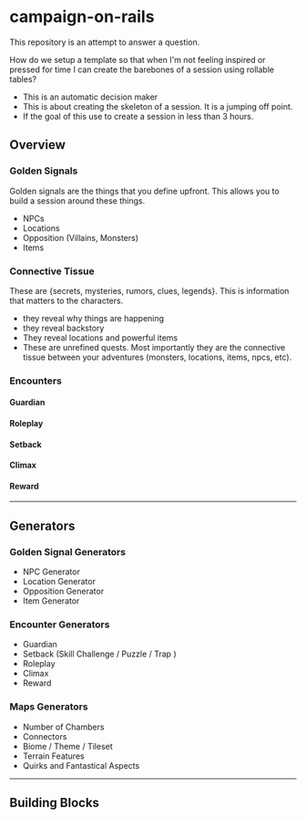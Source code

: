 # campaign-on-rails

This repository is an attempt to answer a question.

How do we setup a template so that when I'm not feeling inspired or pressed for time I can create the barebones of a session using rollable tables?
* This is an automatic decision maker
* This is about creating the skeleton of a session. It is a jumping off point.
* If the goal of this use to create a session in less than 3 hours.

## Overview

### Golden Signals
Golden signals are the things that you define upfront. This allows you to build a session around these things.

* NPCs
* Locations
* Opposition (Villains, Monsters)
* Items


### Connective Tissue 
These are {secrets, mysteries, rumors, clues, legends}. This is information that matters to the characters.
* they reveal why things are happening
* they reveal backstory
* They reveal locations and powerful items
* These are unrefined quests.
Most importantly they are the connective tissue between your adventures (monsters, locations, items, npcs, etc).


### Encounters

#### Guardian
#### Roleplay
#### Setback
#### Climax
#### Reward

--- 

## Generators

### Golden Signal Generators
* NPC Generator
* Location Generator
* Opposition Generator
* Item Generator

### Encounter Generators
* Guardian
* Setback (Skill Challenge / Puzzle / Trap )
* Roleplay
* Climax
* Reward 

### Maps Generators
* Number of Chambers
* Connectors
* Biome / Theme / Tileset
* Terrain Features
* Quirks and Fantastical Aspects

--- 

## Building Blocks

